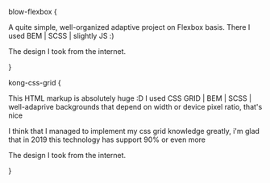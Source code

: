 blow-flexbox {

A quite simple, well-organized adaptive project on Flexbox basis. There I used BEM | SCSS | slightly JS :) 

The design I took from the internet. 

}

kong-css-grid {

This HTML markup is absolutely huge :D I used CSS GRID | BEM | SCSS | well-adaprive backgrounds that depend on width or device pixel ratio, that's nice

I think that I managed to implement my css grid knowledge greatly, i'm glad that in 2019 this technology has support 90% or even more

The design I took from the internet.

}
